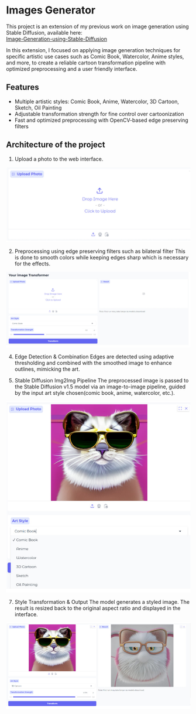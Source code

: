 # Images Generator

This project is an extension of my previous work on image generation using Stable Diffusion, available here:  
[Image-Generation-using-Stable-Diffusion](https://github.com/pavit15/Image-Generation-using-Stable-Diffusion)

In this extension, I focused on applying image generation techniques for specific artistic use cases such as Comic Book, Watercolor, Anime styles, and more, to create a reliable cartoon transformation pipeline with optimized preprocessing and a user friendly interface.

## Features

- Multiple artistic styles: Comic Book, Anime, Watercolor, 3D Cartoon, Sketch, Oil Painting
- Adjustable transformation strength for fine control over cartoonization
- Fast and optimized preprocessing with OpenCV-based edge preserving filters


## Architecture of the project
1. Upload a photo to the web interface.
<img src="https://github.com/pavit15/Artistic-Photo-Generator/blob/main/imgs/img1.jpg?raw=true" alt="Generated Artistic Image" width="600"/>

2. Preprocessing using edge preserving filters such as bilateral filter
This is done to smooth colors while keeping edges sharp which is necessary for the effects.
<img src="https://github.com/pavit15/Artistic-Photo-Generator/blob/main/imgs/img2.jpg?raw=true" alt="Generated Artistic Image" width="600"/>

4. Edge Detection & Combination
Edges are detected using adaptive thresholding and combined with the smoothed image to enhance outlines, mimicking the art.

5. Stable Diffusion Img2Img Pipeline
The preprocessed image is passed to the Stable Diffusion v1.5 model via an image-to-image pipeline, guided by the input art style chosen(comic book, anime, watercolor, etc.).
<img src="https://github.com/pavit15/Artistic-Photo-Generator/blob/main/imgs/img3.jpg?raw=true" alt="Generated Artistic Image" width="600"/>

7. Style Transformation & Output
The model generates a styled image. The result is resized back to the original aspect ratio and displayed in the interface.
<img src="https://github.com/pavit15/Artistic-Photo-Generator/blob/main/imgs/img4.jpg?raw=true" alt="Generated Artistic Image" width="600"/>

